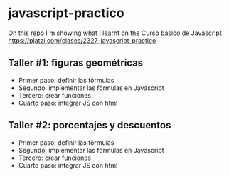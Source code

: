 # javascript-practico

On this repo I´m showing what I learnt on the Curso básico de Javascript https://platzi.com/clases/2327-javascript-practico

## Taller #1: figuras geométricas

- Primer paso: definir las fórmulas
- Segundo: implementar las fórmulas en Javascript
- Tercero: crear funciones
- Cuarto paso: integrar JS con html

## Taller #2: porcentajes y descuentos

- Primer paso: definir las fórmulas
- Segundo: implementar las fórmulas en Javascript
- Tercero: crear funciones
- Cuarto paso: integrar JS con html
